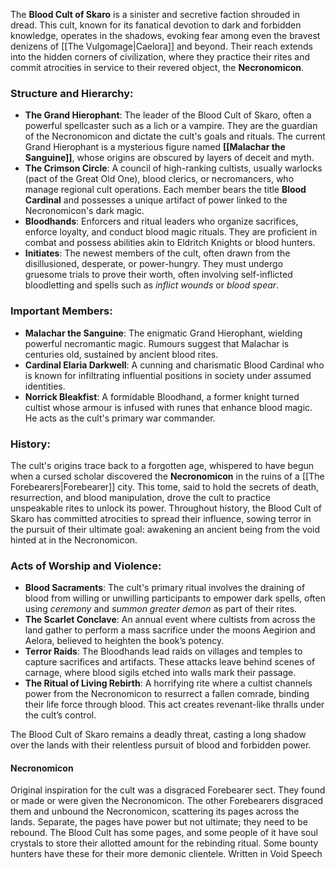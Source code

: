 The **Blood Cult of Skaro** is a sinister and secretive faction shrouded in dread. This cult, known for its fanatical devotion to dark and forbidden knowledge, operates in the shadows, evoking fear among even the bravest denizens of [[The Vulgomage|Caelora]] and beyond. Their reach extends into the hidden corners of civilization, where they practice their rites and commit atrocities in service to their revered object, the **Necronomicon**.

### Structure and Hierarchy:
- **The Grand Hierophant**: The leader of the Blood Cult of Skaro, often a powerful spellcaster such as a lich or a vampire. They are the guardian of the Necronomicon and dictate the cult's goals and rituals. The current Grand Hierophant is a mysterious figure named **[[Malachar the Sanguine]]**, whose origins are obscured by layers of deceit and myth.
- **The Crimson Circle**: A council of high-ranking cultists, usually warlocks (pact of the Great Old One), blood clerics, or necromancers, who manage regional cult operations. Each member bears the title **Blood Cardinal** and possesses a unique artifact of power linked to the Necronomicon's dark magic.
- **Bloodhands**: Enforcers and ritual leaders who organize sacrifices, enforce loyalty, and conduct blood magic rituals. They are proficient in combat and possess abilities akin to Eldritch Knights or blood hunters.
- **Initiates**: The newest members of the cult, often drawn from the disillusioned, desperate, or power-hungry. They must undergo gruesome trials to prove their worth, often involving self-inflicted bloodletting and spells such as *inflict wounds* or *blood spear*.

### Important Members:
- **Malachar the Sanguine**: The enigmatic Grand Hierophant, wielding powerful necromantic magic. Rumours suggest that Malachar is centuries old, sustained by ancient blood rites.
- **Cardinal Elaria Darkwell**: A cunning and charismatic Blood Cardinal who is known for infiltrating influential positions in society under assumed identities.
- **Norrick Bleakfist**: A formidable Bloodhand, a former knight turned cultist whose armour is infused with runes that enhance blood magic. He acts as the cult's primary war commander.

### History:
The cult's origins trace back to a forgotten age, whispered to have begun when a cursed scholar discovered the **Necronomicon** in the ruins of a [[The Forebearers|Forebearer]] city. This tome, said to hold the secrets of death, resurrection, and blood manipulation, drove the cult to practice unspeakable rites to unlock its power. Throughout history, the Blood Cult of Skaro has committed atrocities to spread their influence, sowing terror in the pursuit of their ultimate goal: awakening an ancient being from the void hinted at in the Necronomicon.

### Acts of Worship and Violence:
- **Blood Sacraments**: The cult's primary ritual involves the draining of blood from willing or unwilling participants to empower dark spells, often using *ceremony* and *summon greater demon* as part of their rites.
- **The Scarlet Conclave**: An annual event where cultists from across the land gather to perform a mass sacrifice under the moons Aegirion and Aelora, believed to heighten the book’s potency.
- **Terror Raids**: The Bloodhands lead raids on villages and temples to capture sacrifices and artifacts. These attacks leave behind scenes of carnage, where blood sigils etched into walls mark their passage.
- **The Ritual of Living Rebirth**: A horrifying rite where a cultist channels power from the Necronomicon to resurrect a fallen comrade, binding their life force through blood. This act creates revenant-like thralls under the cult’s control.

The Blood Cult of Skaro remains a deadly threat, casting a long shadow over the lands with their relentless pursuit of blood and forbidden power.




#### Necronomicon

Original inspiration for the cult was a disgraced Forebearer sect. They found or made or were given the Necronomicon. The other Forebearers disgraced them and unbound the Necronomicon, scattering its pages across the lands. Separate, the pages have power but not ultimate; they need to be rebound. The Blood Cult has some pages, and some people of it have soul crystals to store their allotted amount for the rebinding ritual. Some bounty hunters have these for their more demonic clientele. Written in Void Speech